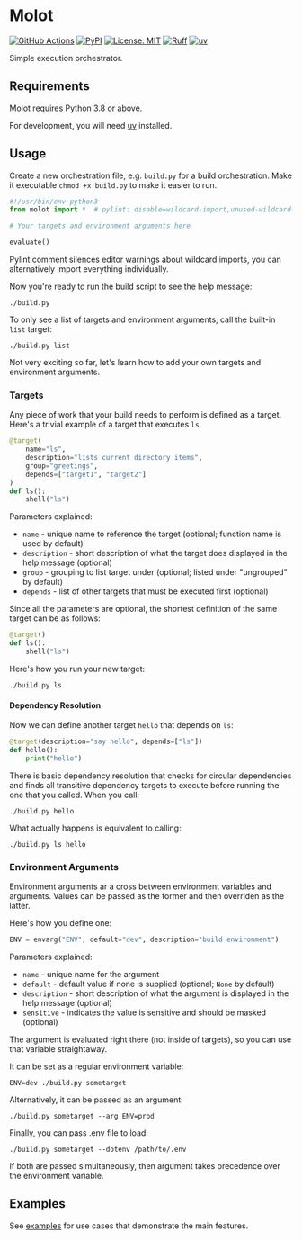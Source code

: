 # Molot

[![GitHub Actions](https://github.com/gouline/molot/actions/workflows/master.yml/badge.svg)](https://github.com/gouline/molot/actions/workflows/master.yml)
[![PyPI](https://img.shields.io/pypi/v/molot)](https://pypi.org/project/molot/)
[![License: MIT](https://img.shields.io/badge/License-MIT-yellow.svg)](https://github.com/gouline/molot/blob/master/LICENSE)
[![Ruff](https://img.shields.io/endpoint?url=https://raw.githubusercontent.com/astral-sh/ruff/main/assets/badge/v2.json)](https://github.com/astral-sh/ruff)
[![uv](https://img.shields.io/endpoint?url=https://raw.githubusercontent.com/astral-sh/uv/main/assets/badge/v0.json)](https://github.com/astral-sh/uv)

Simple execution orchestrator.

## Requirements

Molot requires Python 3.8 or above.

For development, you will need [uv](https://docs.astral.sh/uv/getting-started/installation/) installed.

## Usage

Create a new orchestration file, e.g. `build.py` for a build orchestration. Make it executable `chmod +x build.py` to make it easier to run.

```py
#!/usr/bin/env python3
from molot import *  # pylint: disable=wildcard-import,unused-wildcard-import

# Your targets and environment arguments here

evaluate()
```

Pylint comment silences editor warnings about wildcard imports, you can alternatively import everything individually.

Now you're ready to run the build script to see the help message:

```shell
./build.py
```

To only see a list of targets and environment arguments, call the built-in `list` target:

```shell
./build.py list
```

Not very exciting so far, let's learn how to add your own targets and environment arguments.

### Targets

Any piece of work that your build needs to perform is defined as a target. Here's a trivial example of a target that executes `ls`.

```py
@target(
    name="ls",
    description="lists current directory items",
    group="greetings",
    depends=["target1", "target2"]
)
def ls():
    shell("ls")
```

Parameters explained:

* `name` - unique name to reference the target (optional; function name is used by default)
* `description` - short description of what the target does displayed in the help message (optional)
* `group` - grouping to list target under (optional; listed under "ungrouped" by default)
* `depends` - list of other targets that must be executed first (optional)

Since all the parameters are optional, the shortest definition of the same target can be as follows:

```py
@target()
def ls():
    shell("ls")
```

Here's how you run your new target:

```shell
./build.py ls
```

#### Dependency Resolution

Now we can define another target `hello` that depends on `ls`:

```py
@target(description="say hello", depends=["ls"])
def hello():
    print("hello")
```

There is basic dependency resolution that checks for circular dependencies and finds all transitive dependency targets to execute before running the one that you called. When you call:

```shell
./build.py hello
```

What actually happens is equivalent to calling:

```shell
./build.py ls hello
```

### Environment Arguments

Environment arguments ar a cross between environment variables and arguments. Values can be passed as the former and then overriden as the latter.

Here's how you define one:

```py
ENV = envarg("ENV", default="dev", description="build environment")
```

Parameters explained:

* `name` - unique name for the argument
* `default` - default value if none is supplied (optional; `None` by default)
* `description` - short description of what the argument is displayed in the help message (optional)
* `sensitive` - indicates the value is sensitive and should be masked (optional)

The argument is evaluated right there (not inside of targets), so you can use that variable straightaway.

It can be set as a regular environment variable:

```shell
ENV=dev ./build.py sometarget
```

Alternatively, it can be passed as an argument:

```shell
./build.py sometarget --arg ENV=prod
```

Finally, you can pass .env file to load:

```shell
./build.py sometarget --dotenv /path/to/.env
```

If both are passed simultaneously, then argument takes precedence over the environment variable.

## Examples

See [examples](./examples) for use cases that demonstrate the main features.
